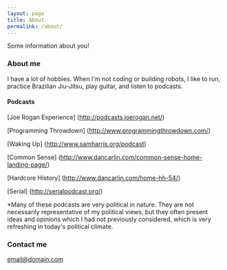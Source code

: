 ```yaml
---
layout: page
title: About
permalink: /about/
---
```


Some information about you!

### About me

I have a lot of hobbies. When I'm not coding or building robots, I like to run, practice Brazilian Jiu-Jitsu, play guitar, and listen to podcasts.

#### Podcasts

[Joe Rogan Experience] (http://podcasts.joerogan.net/)

[Programming Throwdown] (http://www.programmingthrowdown.com/)

[Waking Up] (http://www.samharris.org/podcast)

[Common Sense] (http://www.dancarlin.com/common-sense-home-landing-page/)

[Hardcore History] (http://www.dancarlin.com/home-hh-54/)

[Serial] (http://serialpodcast.org/)

*Many of these podcasts are very political in nature. They are not necessarily representative of my political views, but they often present ideas and opinions which I had not previously considered, which is very refreshing in today's political climate. 


### Contact me

[email@domain.com](mailto:email@domain.com)
